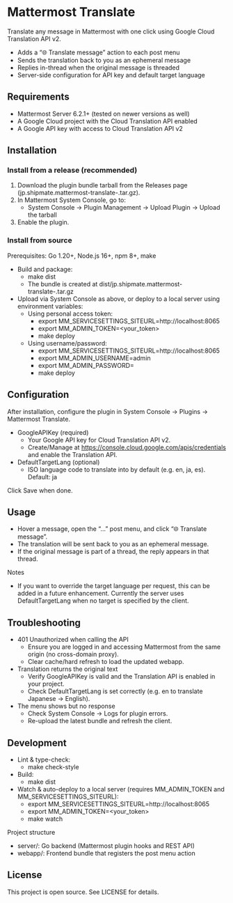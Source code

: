 # Mattermost Translate

Translate any message in Mattermost with one click using Google Cloud Translation API v2.

-   Adds a “🌐 Translate message” action to each post menu
-   Sends the translation back to you as an ephemeral message
-   Replies in-thread when the original message is threaded
-   Server-side configuration for API key and default target language

## Requirements

-   Mattermost Server 6.2.1+ (tested on newer versions as well)
-   A Google Cloud project with the Cloud Translation API enabled
-   A Google API key with access to Cloud Translation API v2

## Installation

### Install from a release (recommended)

1. Download the plugin bundle tarball from the Releases page (jp.shipmate.mattermost-translate-<version>.tar.gz).
2. In Mattermost System Console, go to:
    - System Console → Plugin Management → Upload Plugin → Upload the tarball
3. Enable the plugin.

### Install from source

Prerequisites: Go 1.20+, Node.js 16+, npm 8+, make

-   Build and package:
    -   make dist
    -   The bundle is created at dist/jp.shipmate.mattermost-translate-<version>.tar.gz
-   Upload via System Console as above, or deploy to a local server using environment variables:
    -   Using personal access token:
        -   export MM_SERVICESETTINGS_SITEURL=http://localhost:8065
        -   export MM_ADMIN_TOKEN=<your_token>
        -   make deploy
    -   Using username/password:
        -   export MM_SERVICESETTINGS_SITEURL=http://localhost:8065
        -   export MM_ADMIN_USERNAME=admin
        -   export MM_ADMIN_PASSWORD=<password>
        -   make deploy

## Configuration

After installation, configure the plugin in System Console → Plugins → Mattermost Translate.

-   GoogleAPIKey (required)
    -   Your Google API key for Cloud Translation API v2.
    -   Create/Manage at https://console.cloud.google.com/apis/credentials and enable the Translation API.
-   DefaultTargetLang (optional)
    -   ISO language code to translate into by default (e.g. en, ja, es). Default: ja

Click Save when done.

## Usage

-   Hover a message, open the “…” post menu, and click “🌐 Translate message”.
-   The translation will be sent back to you as an ephemeral message.
-   If the original message is part of a thread, the reply appears in that thread.

Notes

-   If you want to override the target language per request, this can be added in a future enhancement. Currently the server uses DefaultTargetLang when no target is specified by the client.

## Troubleshooting

-   401 Unauthorized when calling the API
    -   Ensure you are logged in and accessing Mattermost from the same origin (no cross-domain proxy).
    -   Clear cache/hard refresh to load the updated webapp.
-   Translation returns the original text
    -   Verify GoogleAPIKey is valid and the Translation API is enabled in your project.
    -   Check DefaultTargetLang is set correctly (e.g. en to translate Japanese → English).
-   The menu shows but no response
    -   Check System Console → Logs for plugin errors.
    -   Re-upload the latest bundle and refresh the client.

## Development

-   Lint & type-check:
    -   make check-style
-   Build:
    -   make dist
-   Watch & auto-deploy to a local server (requires MM_ADMIN_TOKEN and MM_SERVICESETTINGS_SITEURL):
    -   export MM_SERVICESETTINGS_SITEURL=http://localhost:8065
    -   export MM_ADMIN_TOKEN=<your_token>
    -   make watch

Project structure

-   server/: Go backend (Mattermost plugin hooks and REST API)
-   webapp/: Frontend bundle that registers the post menu action

## License

This project is open source. See LICENSE for details.
